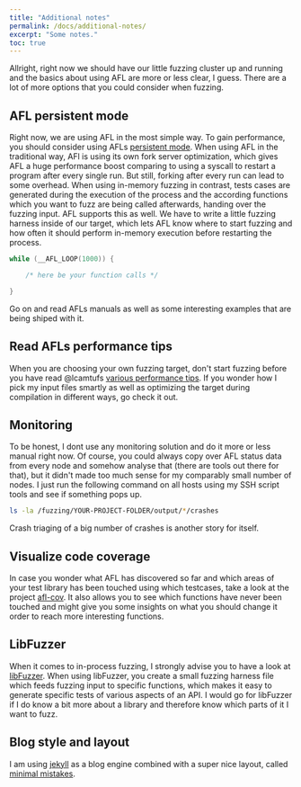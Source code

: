 ```yaml
---
title: "Additional notes"
permalink: /docs/additional-notes/
excerpt: "Some notes."
toc: true
---
```


Allright, right now we should have our little fuzzing cluster up and running and the basics about using AFL are more or less clear, I guess. There are a lot of more options that you could consider when fuzzing.

## AFL persistent mode

Right now, we are using AFL in the most simple way. To gain performance, you should consider using AFLs [persistent mode](https://lcamtuf.blogspot.com/2015/06/new-in-afl-persistent-mode.html). When using AFL in the traditional way, AFl is using its own fork server optimization, which gives AFL a huge performance boost comparing to using a syscall to restart a program after every single run. But still, forking after every run can lead to some overhead. When using in-memory fuzzing in contrast, tests cases are generated during the execution of the process and the according functions which you want to fuzz are being called afterwards, handing over the fuzzing input. AFL supports this as well. We have to write a little fuzzing harness inside of our target, which lets AFL know where to start fuzzing and how often it should perform in-memory execution before restarting the process.

```c
while (__AFL_LOOP(1000)) {

	/* here be your function calls */

}
```

Go on and read AFLs manuals as well as some interesting examples that are being shiped with it.



## Read AFLs performance tips

When you are choosing your own fuzzing target, don't start fuzzing before you have read @lcamtufs [various performance tips](https://github.com/mirrorer/afl/blob/master/docs/perf_tips.txt). If you wonder how I pick my input files smartly as well as optimizing the target during compilation in different ways, go check it out.

## Monitoring

To be honest, I dont use any monitoring solution and do it more or less manual right now. Of course, you could always copy over AFL status data from every node and somehow analyse that (there are tools out there for that), but it didn't made too much sense for my comparably small number of nodes. I just run the following command on all hosts using my SSH script tools and see if something pops up.
```bash
ls -la /fuzzing/YOUR-PROJECT-FOLDER/output/*/crashes
```
Crash triaging of a big number of crashes is another story for itself.

## Visualize code coverage

In case you wonder what AFL has discovered so far and which areas of your test library has been touched using which testcases, take a look at the project [afl-cov](https://github.com/mrash/afl-cov). It also allows you to see which functions have never been touched and might give you some insights on what you should change it order to reach more interesting functions.

## LibFuzzer

When it comes to in-process fuzzing, I strongly advise you to have a look at [libFuzzer](https://llvm.org/docs/LibFuzzer.html). When using libFuzzer, you create a small fuzzing harness file which feeds fuzzing input to specific functions, which makes it easy to generate specific tests of various aspects of an API. I would go for libFuzzer if I do know a bit more about a library and therefore know which parts of it I want to fuzz.

## Blog style and layout

I am using [jekyll](https://jekyllrb.com/) as a blog engine combined with a super nice layout, called [minimal mistakes](https://mmistakes.github.io/minimal-mistakes/).